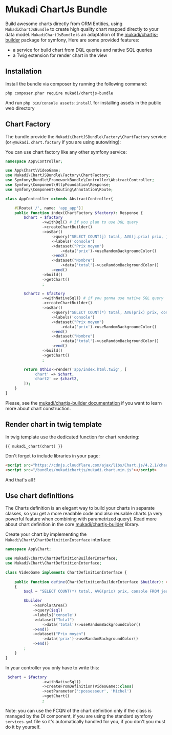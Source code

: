 Mukadi ChartJs Bundle
=================
Build awesome charts directly from ORM Entities, using `MukadiChartJsBundle` to create
high quality chart mapped directly to your data model.
`MukadiChartJsBundle` is an adaptation of the [mukadi/chartjs-builder](https://github.com/mbo2olivier/mukadi-chartjs-builder) package for symfony, Here are some provided features:

* a service for build chart from DQL queries and native SQL queries
* a Twig extension for render chart in the view

## Installation

Install the bundle via composer by running the following command:

 `php composer.phar require mukadi/chartjs-bundle`

And run `php bin/console assets:install` for installing assets in the public web directory

## Chart Factory

The bundle provide the `Mukadi\ChartJSBundle\Factory\ChartFactory` service (or `@mukadi.chart.factory` if you are using autowiring):

You can use chart factory like any other symfony service:

``` php
namespace App\Controller;

use App\Chart\VideoGame;
use Mukadi\ChartJSBundle\Factory\ChartFactory;
use Symfony\Bundle\FrameworkBundle\Controller\AbstractController;
use Symfony\Component\HttpFoundation\Response;
use Symfony\Component\Routing\Annotation\Route;

class AppController extends AbstractController{

    #[Route('/', name: 'app_app')]
    public function index(ChartFactory $factory): Response {
        $chart = $factory
                ->withDql() # if you plan to use DQL query
                ->createChartBuilder()
                ->asBar()
                    ->query("SELECT COUNT(j) total, AVG(j.prix) prix, j.console console FROM \App\Entity\VideoGame j group by j.console")
                    ->labels('console')
                    ->dataset("Prix moyen")
                        ->data('prix')->useRandomBackgroundColor()
                    ->end()
                    ->dataset("Nombre")
                        ->data('total')->useRandomBackgroundColor()
                    ->end()
                ->build()
                ->getChart()
                ;

        $chart2 = $factory
                ->withNativeSql() # if you gonna use native SQL query
                ->createChartBuilder()
                ->asBar()
                    ->query("SELECT COUNT(*) total, AVG(prix) prix, console FROM jeux_video GROUP BY console")
                    ->labels('console')
                    ->dataset("Prix moyen")
                        ->data('prix')->useRandomBackgroundColor()
                    ->end()
                    ->dataset("Nombre")
                        ->data('total')->useRandomBackgroundColor()
                    ->end()
                ->build()
                ->getChart()
                ;

        return $this->render('app/index.html.twig', [
            'chart' => $chart,
            'chart2' => $chart2,
        ]);
    }
}
```
Please, see the [mukadi/chartjs-builder documentation](https://github.com/mbo2olivier/mukadi-chartjs-builder) if you want to learn more about chart construction.

## Render chart in twig template

In twig template use the dedicated function for chart rendering:

``` jinja
{{ mukadi_chart(chart) }}
```
Don't forget to include libraries in your page:

``` html
<script src="https://cdnjs.cloudflare.com/ajax/libs/Chart.js/4.2.1/chart.umd.min.js"></script>
<script src="/bundles/mukadichartjs/mukadi.chart.min.js"></script>

```
And that's all !

## Use chart definitions
The Charts definition is an elegant way to build your charts in separate classes, so you get a more readable code and also reusable charts (a very powerful feature when combining with parametrized query). Read more about chart definition in the core [mukadi/chartjs-builder](https://github.com/mbo2olivier/mukadi-chartjs-builder) library.

Create your chart by implementing the `Mukadi\Chart\ChartDefinitionInterface` interface:
``` php
namespace App\Chart;

use Mukadi\Chart\ChartDefinitionBuilderInterface;
use Mukadi\Chart\ChartDefinitionInterface;

class VideoGame implements ChartDefinitionInterface {
    
    public function define(ChartDefinitionBuilderInterface $builder): void
    {
        $sql = "SELECT COUNT(*) total, AVG(prix) prix, console FROM jeux_video WHERE possesseur = :possesseur GROUP BY console";

        $builder
            ->asPolarArea()
            ->query($sql)
            ->labels('console')
            ->dataset("Total")
                ->data('total')->useRandomBackgroundColor()
            ->end()
            ->dataset("Prix moyen")
                ->data('prix')->useRandomBackgroundColor()
            ->end()
        ;
    }
}
```

In your controller you only have to write this:
```php
 $chart = $factory
                ->withNativeSql()
                ->createFromDefinition(VideoGame::class)
                ->setParameter(':possesseur', 'Michel')
                ->getChart()
                ;
```

Note: you can use the FCQN of the chart definition only if the class is managed by the DI component, if you are using the standard symfony `services.yml` file so it's automatically handled for you, if you don't you must do it by yourself. 